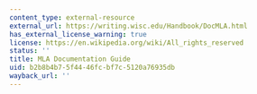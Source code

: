 ```yaml
---
content_type: external-resource
external_url: https://writing.wisc.edu/Handbook/DocMLA.html
has_external_license_warning: true
license: https://en.wikipedia.org/wiki/All_rights_reserved
status: ''
title: MLA Documentation Guide
uid: b2b8b4b7-5f44-46fc-bf7c-5120a76935db
wayback_url: ''
---
```

